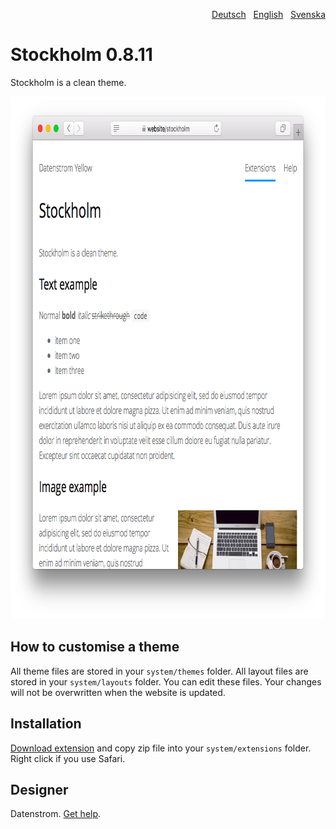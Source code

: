 <p align="right"><a href="README-de.md">Deutsch</a> &nbsp; <a href="README.md">English</a> &nbsp; <a href="README-sv.md">Svenska</a></p>

# Stockholm 0.8.11

Stockholm is a clean theme.

<p align="center"><img src="stockholm-screenshot.png?raw=true" width="795" height="836" alt="Screenshot"></p>

## How to customise a theme

All theme files are stored in your `system/themes` folder. All layout files are stored in your `system/layouts` folder. You can edit these files. Your changes will not be overwritten when the website is updated.

## Installation

[Download extension](https://github.com/datenstrom/yellow-extensions/raw/master/zip/stockholm.zip) and copy zip file into your `system/extensions` folder. Right click if you use Safari.

## Designer

Datenstrom. [Get help](https://datenstrom.se/yellow/help/).
